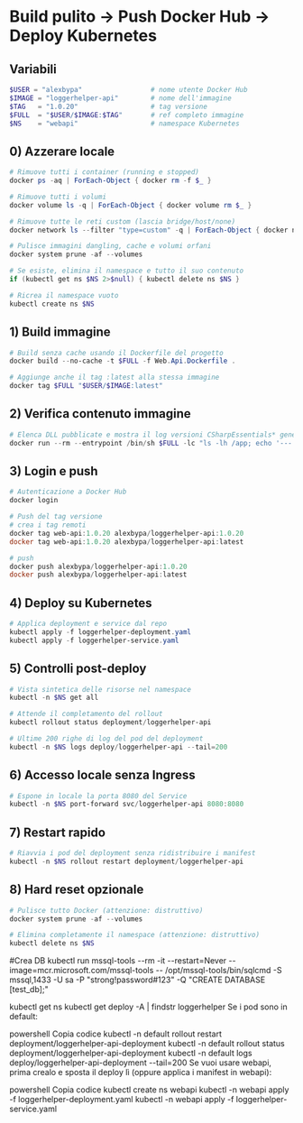 # Build pulito → Push Docker Hub → Deploy Kubernetes

## Variabili

```powershell
$USER = "alexbypa"                 # nome utente Docker Hub
$IMAGE = "loggerhelper-api"        # nome dell'immagine
$TAG   = "1.0.20"                  # tag versione
$FULL  = "$USER/$IMAGE:$TAG"       # ref completo immagine
$NS    = "webapi"                  # namespace Kubernetes
```

## 0) Azzerare locale

```powershell
# Rimuove tutti i container (running e stopped)
docker ps -aq | ForEach-Object { docker rm -f $_ }

# Rimuove tutti i volumi
docker volume ls -q | ForEach-Object { docker volume rm $_ }

# Rimuove tutte le reti custom (lascia bridge/host/none)
docker network ls --filter "type=custom" -q | ForEach-Object { docker network rm $_ }

# Pulisce immagini dangling, cache e volumi orfani
docker system prune -af --volumes
```

```powershell
# Se esiste, elimina il namespace e tutto il suo contenuto
if (kubectl get ns $NS 2>$null) { kubectl delete ns $NS }

# Ricrea il namespace vuoto
kubectl create ns $NS
```

## 1) Build immagine

```powershell
# Build senza cache usando il Dockerfile del progetto
docker build --no-cache -t $FULL -f Web.Api.Dockerfile .

# Aggiunge anche il tag :latest alla stessa immagine
docker tag $FULL "$USER/$IMAGE:latest"
```

## 2) Verifica contenuto immagine

```powershell
# Elenca DLL pubblicate e mostra il log versioni CSharpEssentials* generato in build
docker run --rm --entrypoint /bin/sh $FULL -lc "ls -lh /app; echo '---'; cat /cse-assemblies.log"
```

## 3) Login e push

```powershell
# Autenticazione a Docker Hub
docker login

# Push del tag versione
# crea i tag remoti
docker tag web-api:1.0.20 alexbypa/loggerhelper-api:1.0.20
docker tag web-api:1.0.20 alexbypa/loggerhelper-api:latest

# push
docker push alexbypa/loggerhelper-api:1.0.20
docker push alexbypa/loggerhelper-api:latest
```

## 4) Deploy su Kubernetes

```powershell
# Applica deployment e service dal repo
kubectl apply -f loggerhelper-deployment.yaml
kubectl apply -f loggerhelper-service.yaml
```

## 5) Controlli post-deploy

```powershell
# Vista sintetica delle risorse nel namespace
kubectl -n $NS get all

# Attende il completamento del rollout
kubectl rollout status deployment/loggerhelper-api

# Ultime 200 righe di log del pod del deployment
kubectl -n $NS logs deploy/loggerhelper-api --tail=200
```

## 6) Accesso locale senza Ingress

```powershell
# Espone in locale la porta 8080 del Service
kubectl -n $NS port-forward svc/loggerhelper-api 8080:8080
```

## 7) Restart rapido

```powershell
# Riavvia i pod del deployment senza ridistribuire i manifest
kubectl -n $NS rollout restart deployment/loggerhelper-api
```

## 8) Hard reset opzionale

```powershell
# Pulisce tutto Docker (attenzione: distruttivo)
docker system prune -af --volumes

# Elimina completamente il namespace (attenzione: distruttivo)
kubectl delete ns $NS
```
#Crea DB 
kubectl run mssql-tools --rm -it --restart=Never --image=mcr.microsoft.com/mssql-tools -- /opt/mssql-tools/bin/sqlcmd -S mssql,1433 -U sa -P "strong!password#123" -Q "CREATE DATABASE [test_db];"


kubectl get ns
kubectl get deploy -A | findstr loggerhelper
Se i pod sono in default:

powershell
Copia codice
kubectl -n default rollout restart deployment/loggerhelper-api-deployment
kubectl -n default rollout status deployment/loggerhelper-api-deployment
kubectl -n default logs deploy/loggerhelper-api-deployment --tail=200
Se vuoi usare webapi, prima crealo e sposta il deploy lì (oppure applica i manifest in webapi):

powershell
Copia codice
kubectl create ns webapi
kubectl -n webapi apply -f loggerhelper-deployment.yaml
kubectl -n webapi apply -f loggerhelper-service.yaml